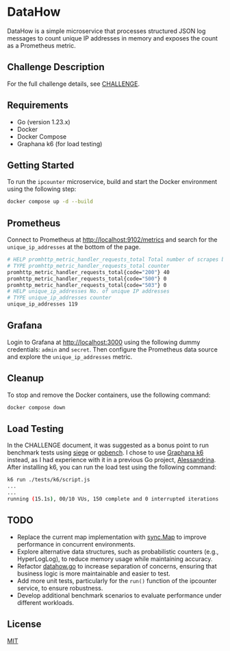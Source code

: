 # DataHow

DataHow is a simple microservice that processes structured JSON log messages to count unique IP addresses in memory and exposes the count as a Prometheus metric.

## Challenge Description

For the full challenge details, see [CHALLENGE](CHALLENGE.md).

## Requirements

- Go (version 1.23.x)
- Docker
- Docker Compose
- Graphana k6 (for load testing)

## Getting Started

To run the `ipcounter` microservice, build and start the Docker environment using the following step:

```sh
docker compose up -d --build
```

## Prometheus

Connect to Prometheus at [http://localhost:9102/metrics](http://localhost:9102/metrics) and search for the `unique_ip_addresses` at the bottom of the page.

```sh
# HELP promhttp_metric_handler_requests_total Total number of scrapes by HTTP status code.
# TYPE promhttp_metric_handler_requests_total counter
promhttp_metric_handler_requests_total{code="200"} 40
promhttp_metric_handler_requests_total{code="500"} 0
promhttp_metric_handler_requests_total{code="503"} 0
# HELP unique_ip_addresses No. of unique IP addresses
# TYPE unique_ip_addresses counter
unique_ip_addresses 119
```

## Grafana

Login to Grafana at [http://localhost:3000](http://localhost:3000) using the following dummy credentials: `admin` and `secret`. Then configure the Prometheus data source and explore the `unique_ip_addresses` metric.

## Cleanup

To stop and remove the Docker containers, use the following command:

```sh
docker compose down
```

## Load Testing

In the CHALLENGE document, it was suggested as a bonus point to run benchmark tests using [siege](https://github.com/JoeDog/siege) or [gobench](https://github.com/gobench-io/gobench). I chose to use [Graphana k6](https://k6.io) instead, as I had experience with it in a previous Go project, [Alessandrina](https://github.com/rotiroti/alessandrina).
After installing k6, you can run the load test using the following command:

```sh
k6 run ./tests/k6/script.js
...
...
running (15.1s), 00/10 VUs, 150 complete and 0 interrupted iterations
```

## TODO

- Replace the current map implementation with [sync.Map](https://pkg.go.dev/sync#Map) to improve performance in concurrent environments.
- Explore alternative data structures, such as probabilistic counters (e.g., HyperLogLog), to reduce memory usage while maintaining accuracy.
- Refactor [datahow.go](./datahow.go) to increase separation of concerns, ensuring that business logic is more maintainable and easier to test.
- Add more unit tests, particularly for the `run()` function of the ipcounter service, to ensure robustness.
- Develop additional benchmark scenarios to evaluate performance under different workloads.

## License

[MIT](LICENSE)
